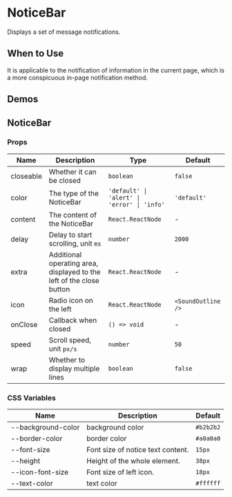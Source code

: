 # NoticeBar

Displays a set of message notifications.

## When to Use

It is applicable to the notification of information in the current page, which is a more conspicuous in-page notification method.

## Demos

<code src="./demos/demo1.tsx"></code>

## NoticeBar

### Props

| Name      | Description                                                          | Type                                        | Default            |
| --------- | -------------------------------------------------------------------- | ------------------------------------------- | ------------------ |
| closeable | Whether it can be closed                                             | `boolean`                                   | `false`            |
| color     | The type of the NoticeBar                                            | `'default' \| 'alert' \| 'error' \| 'info'` | `'default'`        |
| content   | The content of the NoticeBar                                         | `React.ReactNode`                           | -                  |
| delay     | Delay to start scrolling, unit `ms`                                  | `number`                                    | `2000`             |
| extra     | Additional operating area, displayed to the left of the close button | `React.ReactNode`                           | -                  |
| icon      | Radio icon on the left                                               | `React.ReactNode`                           | `<SoundOutline />` |
| onClose   | Callback when closed                                                 | `() => void`                                | -                  |
| speed     | Scroll speed, unit `px/s`                                            | `number`                                    | `50`               |
| wrap      | Whether to display multiple lines                                    | `boolean`                                   | `false`            |

### CSS Variables

| Name               | Description                       | Default   |
| ------------------ | --------------------------------- | --------- |
| --background-color | background color                  | `#b2b2b2` |
| --border-color     | border color                      | `#a0a0a0` |
| --font-size        | Font size of notice text content. | `15px`    |
| --height           | Height of the whole element.      | `38px`    |
| --icon-font-size   | Font size of left icon.           | `18px`    |
| --text-color       | text color                        | `#ffffff` |
